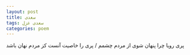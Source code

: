 ```yaml
---
layout: post
title: سعدی
tags: سعدی غزل
categories: poem
---
```


پری رویا چرا پنهان شوی از مردم چشمم / پری را خاصیت آنست کز مردم نهان باشد
